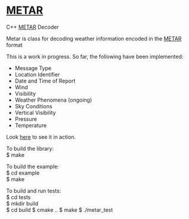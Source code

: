 # <a href="https://www.storage-b.com/c/572">METAR</a>
C++ <a href="https://en.wikipedia.org/wiki/METAR">METAR</a> Decoder

Metar is class for decoding weather information encoded in the <a href="https://en.wikipedia.org/wiki/METAR">METAR</a> format

This is a work in progress.  So far, the following have been implemented:
  * Message Type
  * Location Identifier
  * Date and Time of Report
  * Wind
  * Visibility
  * Weather Phenomena (ongoing)
  * Sky Conditions
  * Vertical Visibility
  * Pressure
  * Temperature

Look <a href="https://github.com/jachappell/METAR/blob/master/example/main.cpp">here</a> to see it in action.

To build the library:<br />
$ make
 
To build the example:<br />
$ cd example <br />
$ make<br />

To build and run tests:<br />
$ cd tests <br />
$ mkdir build<br />
$ cd build
$ cmake ..
$ make
$ ./metar_test
